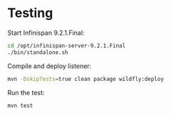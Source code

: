 # Testing

Start Infinispan 9.2.1.Final:

```bash
cd /opt/infinispan-server-9.2.1.Final
./bin/standalone.sh
```

Compile and deploy listener:

```bash
mvn -DskipTests=true clean package wildfly:deploy
```

Run the test:

```bash
mvn test
```